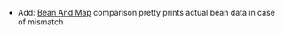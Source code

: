 * Add: [Bean And Map](matchers/universal-compare#java-beans-and-maps) comparison pretty prints actual bean data in case of mismatch